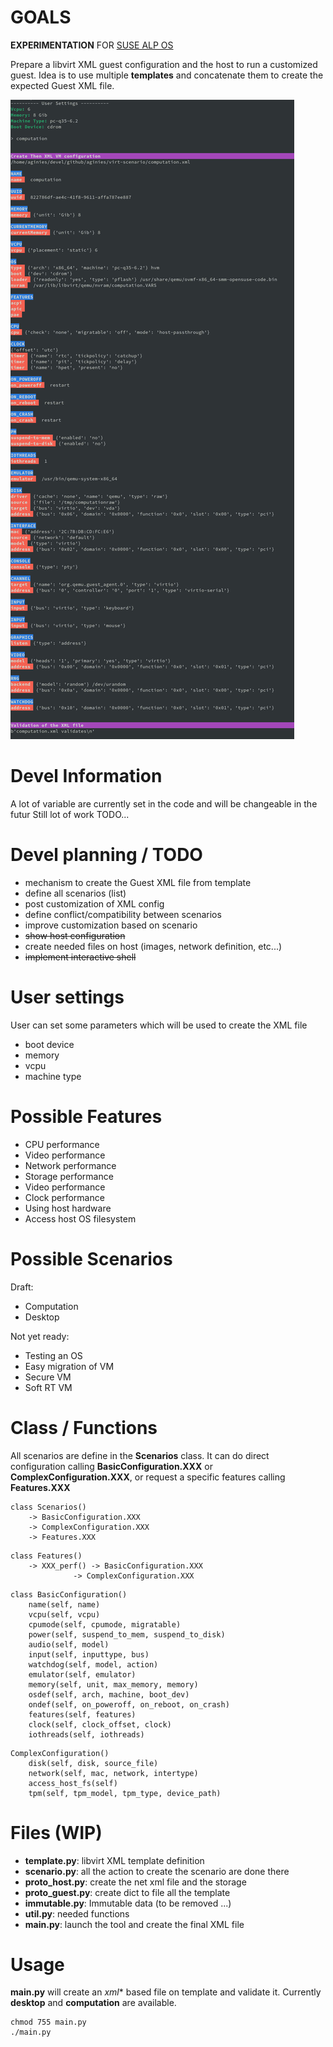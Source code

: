 # GOALS

**EXPERIMENTATION** FOR [SUSE ALP OS](https://documentation.suse.com/alp/all/)

Prepare a libvirt XML guest configuration and the host to run a customized guest.
Idea is to use multiple **templates** and concatenate them to create the
expected Guest XML file.

![image](virt-scenario.jpg)

# Devel Information

A lot of variable are currently set in the code and will be changeable in the futur
Still lot of work TODO...

# Devel planning / TODO

* mechanism to create the Guest XML file from template
* define all scenarios (list)
* post customization of XML config
* define conflict/compatibility between scenarios
* improve customization based on scenario
* ~~show host configuration~~
* create needed files on host (images, network definition, etc...)
* ~~implement interactive shell~~

# User settings

User can set some parameters which will be used to create the XML file
* boot device
* memory
* vcpu
* machine type

# Possible Features

* CPU performance
* Video performance
* Network performance
* Storage performance
* Video performance
* Clock performance
* Using host hardware
* Access host OS filesystem

# Possible Scenarios

Draft:
* Computation
* Desktop

Not yet ready:
* Testing an OS
* Easy migration of VM
* Secure VM
* Soft RT VM

# Class / Functions

All scenarios are define in the **Scenarios** class. It can do direct
configuration calling **BasicConfiguration.XXX** or **ComplexConfiguration.XXX**,
or request a specific features calling **Features.XXX**

```
class Scenarios()
	-> BasicConfiguration.XXX
	-> ComplexConfiguration.XXX
	-> Features.XXX
```

```
class Features()
	-> XXX_perf() -> BasicConfiguration.XXX
		      -> ComplexConfiguration.XXX
```

```
class BasicConfiguration()
	name(self, name)
	vcpu(self, vcpu)
	cpumode(self, cpumode, migratable)
	power(self, suspend_to_mem, suspend_to_disk)
	audio(self, model)
	input(self, inputtype, bus)
	watchdog(self, model, action)
	emulator(self, emulator)
	memory(self, unit, max_memory, memory)
	osdef(self, arch, machine, boot_dev)
	ondef(self, on_poweroff, on_reboot, on_crash)
	features(self, features)
	clock(self, clock_offset, clock)
	iothreads(self, iothreads)
```

```
ComplexConfiguration()
	disk(self, disk, source_file)
	network(self, mac, network, intertype)
	access_host_fs(self)
	tpm(self, tpm_model, tpm_type, device_path)
```

# Files (WIP)

* **template.py**: libvirt XML template definition
* **scenario.py**: all the action to create the scenario are done there
* **proto_host.py**: create the net xml file and the storage
* **proto_guest.py**: create dict to file all the template
* **immutable.py**: Immutable data (to be removed ...)
* **util.py**: needed functions
* **main.py**: launch the tool and create the final XML file

# Usage

**main.py** will create an *xml** based file on template and validate it.
Currently **desktop** and **computation** are available.

```
chmod 755 main.py
./main.py
```
